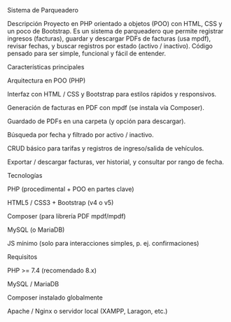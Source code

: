 Sistema de Parqueadero 

Descripción
Proyecto en PHP orientado a objetos (POO) con HTML, CSS y un poco de Bootstrap. Es un sistema de parqueadero que permite registrar ingresos (facturas), guardar y descargar PDFs de facturas (usa mpdf), revisar fechas, y buscar registros por estado (activo / inactivo). Código pensado para ser simple, funcional y fácil de entender.

Características principales

Arquitectura en POO (PHP)

Interfaz con HTML / CSS y Bootstrap para estilos rápidos y responsivos.

Generación de facturas en PDF con mpdf (se instala vía Composer).

Guardado de PDFs en una carpeta (y opción para descargar).

Búsqueda por fecha y filtrado por activo / inactivo.

CRUD básico para tarifas y registros de ingreso/salida de vehículos.

Exportar / descargar facturas, ver historial, y consultar por rango de fecha.

Tecnologías

PHP (procedimental + POO en partes clave)

HTML5 / CSS3 + Bootstrap (v4 o v5)

Composer (para librería PDF mpdf/mpdf)

MySQL (o MariaDB)

JS mínimo (solo para interacciones simples, p. ej. confirmaciones)

Requisitos

PHP >= 7.4 (recomendado 8.x)

MySQL / MariaDB

Composer instalado globalmente

Apache / Nginx o servidor local (XAMPP, Laragon, etc.)
